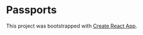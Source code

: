 # Passports

This project was bootstrapped with [Create React App](https://github.com/facebook/create-react-app).
